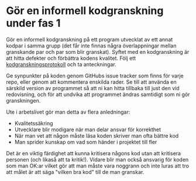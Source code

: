 # Gör en informell kodgranskning under fas 1

Gör en informell kodgranskning på ett program utvecklat av ett
annat kodpar i samma grupp (det får inte finnas några
överlappningar mellan granskande par och par som blir granskat).
Syftet med en kodgranskning är att hitta defekter och förbättra
kodens kvalitet. Följ ett
[kodgranskningsprotokoll](https://github.com/TobiasWrigstad/ioopm14/blob/master/handouts/kodgranskningsprotokoll.pdf)
och ta anteckningar.

Ge synpunkter på koden genom GitHubs issue tracker som finns för
varje repo, eller genom att kommentera enskilda rader. Se till att
använda en särskild version av programmet så att ni kan hitta
tillbaka till just den vid redovisning, och för att undvika att
programmet ändras samtidigt som ni gör granskningen.

Ute i arbetslivet gör man detta av flera anledningar:

* Kvalitetssäkring
* Utvecklare blir modigare när man delar ansvar för korrekthet
* När man vet att någon måste läsa koden skriver man ofta bättre kod
* Man sprider kunskap om vad som händer i projektet till fler 

Det är en viktig färdighet att kunna kritisera någons kod utan att
kritisera personen (och likaså att ta kritik!). Vidare blir man
också ansvarig för koden som man OK:ar vilket gör att man måste
vara noggrann och inte luras att tro att målet är att säga "vilken
bra kod" till de man granskar.
